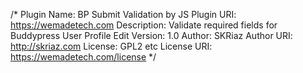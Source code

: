 /*
Plugin Name: BP Submit Validation by JS
Plugin URI:  https://wemadetech.com
Description: Validate required fields for Buddypress User Profile Edit
Version:     1.0
Author:      SKRiaz
Author URI:  http://skriaz.com
License:     GPL2 etc
License URI: https://wemadetech.com/license
*/
